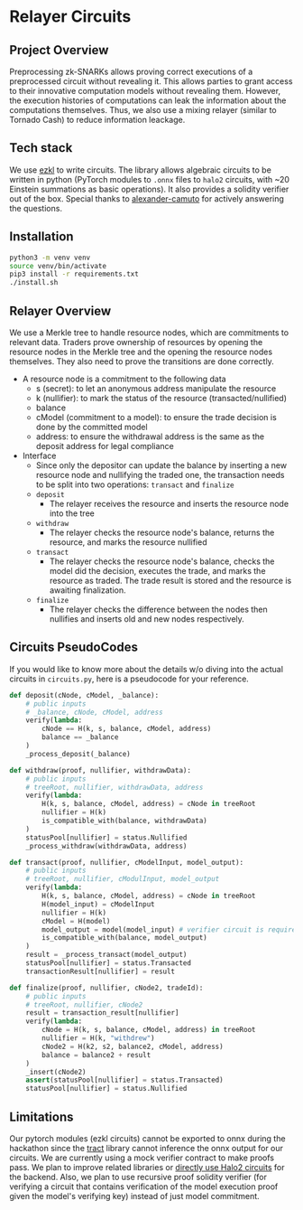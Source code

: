 # Relayer Circuits

## Project Overview
Preprocessing zk-SNARKs allows proving correct executions of a preprocessed circuit without revealing it. This allows parties to grant access to their innovative computation models without revealing them. However, the execution histories of computations can leak the information about the computations themselves. Thus, we also use a mixing relayer (similar to Tornado Cash) to reduce information leackage. 

## Tech stack
We use [ezkl](https://github.com/zkonduit/ezkl) to write circuits. The library allows algebraic circuits to be written in python (PyTorch modules to `.onnx` files to `halo2` circuits, with ~20 Einstein summations as basic operations). It also provides a solidity verifier out of the box. Special thanks to [alexander-camuto](https://github.com/alexander-camuto) for actively answering the questions.

## Installation
```bash
python3 -m venv venv
source venv/bin/activate
pip3 install -r requirements.txt
./install.sh
```

## Relayer Overview
We use a Merkle tree to handle resource nodes, which are commitments to relevant data. Traders prove ownership of resources by opening the resource nodes in the Merkle tree and the opening the resource nodes themselves. They also need to prove the transitions are done correctly.
- A resource node is a commitment to the following data
  - s (secret): to let an anonymous address manipulate the resource
  - k (nullifier): to mark the status of the resource (transacted/nullified)
  - balance
  - cModel (commitment to a model): to ensure the trade decision is done by the committed model
  - address: to ensure the withdrawal address is the same as the deposit address for legal compliance
- Interface
  - Since only the depositor can update the balance by inserting a new resource node and nullifying the traded one, the transaction needs to be split into two operations: `transact` and `finalize`
  - `deposit`
    - The relayer receives the resource and inserts the resource node into the tree
  - `withdraw`
    - The relayer checks the resource node's balance, returns the resource, and marks the resource nullified
  - `transact`
    - The relayer checks the resource node's balance, checks the model did the decision, executes the trade, and marks the resource as traded. The trade result is stored and the resource is awaiting finalization.
  - `finalize`
    - The relayer checks the difference between the nodes then nullifies and inserts old and new nodes respectively.

## Circuits PseudoCodes
If you would like to know more about the details w/o diving into the actual circuits in `circuits.py`, here is a pseudocode for your reference.

```python
def deposit(cNode, cModel, _balance):
	# public inputs
	# _balance, cNode, cModel, address
	verify(lambda:
		cNode == H(k, s, balance, cModel, address)
		balance == _balance
	)
	_process_deposit(_balance)

def withdraw(proof, nullifier, withdrawData):
	# public inputs
	# treeRoot, nullifier, withdrawData, address
	verify(lambda:
		H(k, s, balance, cModel, address) = cNode in treeRoot
		nullifier = H(k)
		is_compatible_with(balance, withdrawData)
	)
	statusPool[nullifier] = status.Nullified
	_process_withdraw(withdrawData, address)

def transact(proof, nullifier, cModelInput, model_output):
	# public inputs
	# treeRoot, nullifier, cModulInput, model_output
	verify(lambda:
		H(k, s, balance, cModel, address) = cNode in treeRoot
		H(model_input) = cModelInput
		nullifier = H(k)
		cModel = H(model)
		model_output = model(model_input) # verifier circuit is required
		is_compatible_with(balance, model_output)
	)
	result = _process_transact(model_output)
	statusPool[nullifier] = status.Transacted
    transactionResult[nullifier] = result

def finalize(proof, nullifier, cNode2, tradeId):
	# public inputs
	# treeRoot, nullifier, cNode2
    result = transaction_result[nullifier]
	verify(lambda:
		cNode = H(k, s, balance, cModel, address) in treeRoot
		nullifier = H(k, "withdrew")
		cNode2 = H(k2, s2, balance2, cModel, address)
		balance = balance2 + result
	)
	_insert(cNode2)
	assert(statusPool[nullifier] = status.Transacted)
	statusPool[nullifier] = status.Nullified
```

## Limitations
Our pytorch modules (ezkl circuits) cannot be exported to onnx during the hackathon since the [tract](https://github.com/sonos/tract) library cannot inference the onnx output for our circuits. 
We are currently using a mock verifier contract to make proofs pass.
We plan to improve related libraries or [directly use Halo2 circuits](https://github.com/privacy-scaling-explorations/snark-verifier/tree/main/snark-verifier-sdk) for the backend. Also, we plan to use recursive proof solidity verifier (for verifying a circuit that contains verification of the model execution proof given the model's verifying key) instead of just model commitment.